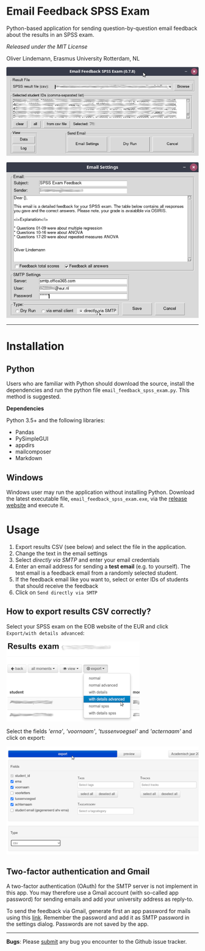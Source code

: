 # Email Feedback SPSS Exam

Python-based application for sending question-by-question email feedback 
about the results in an SPSS exam.

*Released under the MIT License*

Oliver Lindemann, Erasmus University Rotterdam, NL

![export](picts/screenshot_1.png) 

![export](picts/screenshot_2.png) 

---

# Installation

## Python 

Users who are familiar with Python should download the source, install the 
dependencies and run the python file `email_feedback_spss_exam.py`. This 
method is suggested.

**Dependencies**

Python 3.5+ and the following libraries:
* Pandas
* PySimpleGUI
* appdirs
* mailcomposer
* Markdown

## Windows

Windows user may run the application without installing Python. Download the 
latest executable file, `email_feedback_spss_exam.exe`, via the
[release website](https://github.com/essb-mt-section/email-feedback-spss-exam/releases/latest)
and execute it.

# Usage

1. Export results CSV (see below) and select the file in the application.
2. Change the text in the email settings
3. Select *directly via SMTP* and enter your email credentials
4. Enter an email address for sending a **test email** (e.g. to yourself). 
   The test email is a feedback email from a randomly selected student. 
5. If the feedback email like you want to, select or enter IDs of students 
   that should receive the feedback
6. Click on `Send directly via SMTP`    

## How to export results CSV correctly?

Select your SPSS exam on the EOB website of the EUR and click 
`Export/with details advanced`:

![export](picts/export_screenshot_2.png) 

Select the fields *'erna'*, *'voornaam'*, *'tussenvoegsel'* and 
*'acternaam'*  and click on export: 

![export](picts/export_screenshot_1.png) 


## Two-factor authentication and Gmail

A two-factor authentication (OAuth) for the SMTP server is not implement in this app. 
You may therefore use a Gmail account (with so-called app password) for sending emails
and add your university address as reply-to. 

To send the feedback via Gmail, generate first an app password for mails 
using this [link](https://myaccount.google.com/apppasswords). Remember the password and
add it as SMTP password in the settings dialog. Passwords are not saved by the app.

---
**Bugs**: Please [submit](https://github.com/essb-mt-section/email-feedback-spss-exam/issues/new)
any bug you encounter to the Github issue tracker.

